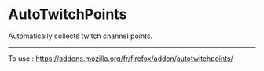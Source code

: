 # AutoTwitchPoints
Automatically collects twitch channel points. 

---

To use :
https://addons.mozilla.org/fr/firefox/addon/autotwitchpoints/

